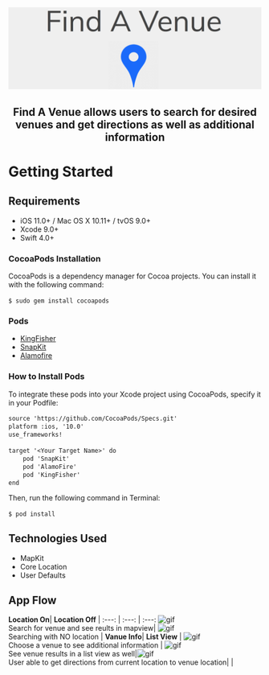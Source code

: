 ![Banner](https://github.com/ncsouvenir/URBN-codesample/blob/master/Gifs/Screen%20Shot%202018-04-16%20at%205.11.34%20PM.png)


## <p align="center"> Find A Venue allows users to search for desired venues and get directions as well as additional information
</p>

# Getting Started

## Requirements
- iOS 11.0+ / Mac OS X 10.11+ / tvOS 9.0+
- Xcode 9.0+
- Swift 4.0+

### CocoaPods Installation
CocoaPods is a dependency manager for Cocoa projects. You can install it with the following command:

`$ sudo gem install cocoapods`

### Pods
- [KingFisher](https://cocoapods.org/pods/Kingfisher)
- [SnapKit](http://snapkit.io/docs)
- [Alamofire](https://cocoapods.org/pods/Alamofire)

### How to Install Pods
To integrate these pods into your Xcode project using CocoaPods, specify it in your Podfile:
```
source 'https://github.com/CocoaPods/Specs.git'
platform :ios, '10.0'
use_frameworks!

target '<Your Target Name>' do
    pod 'SnapKit'
    pod 'AlamoFire'
    pod 'KingFisher'
end
```
Then, run the following command in Terminal:

`$ pod install`


## Technologies Used
- MapKit
- Core Location
- User Defaults


## App Flow
**Location On**| **Location Off** |
:---: | :---: | :---:
![gif](https://github.com/ncsouvenir/URBN-codesample/blob/master/Gifs/searchwithlocation.gif) <br/>Search for venue and see reults in mapview| ![gif](https://github.com/ncsouvenir/URBN-codesample/blob/master/Gifs/nolocationsearch.gif) <br/> Searching with NO location | 
**Vanue Info**| **List View** |
![gif](https://github.com/ncsouvenir/URBN-codesample/blob/master/Gifs/choosevenueseeinfo.gif) <br/>Choose a venue to see additional information | ![gif](https://github.com/ncsouvenir/URBN-codesample/blob/master/Gifs/showinglistview.gif) <br/>See venue results in a list view as well|![gif](https://github.com/ncsouvenir/URBN-codesample/blob/master/Gifs/showingdirections.gif) <br/> User able to get directions from current location to venue location| |

